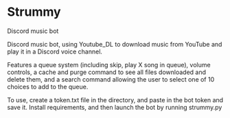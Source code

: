 # Strummy
Discord music bot

Discord music bot, using Youtube_DL to download music from YouTube and play it in a Discord voice channel. 

Features a queue system (including skip, play X song in queue), volume controls, a cache and purge command to see all files downloaded and delete them, and a search command allowing the user to select one of 10 choices to add to the queue. 

To use, create a token.txt file in the directory, and paste in the bot token and save it. Install requirements, and then launch the bot by running strummy.py


